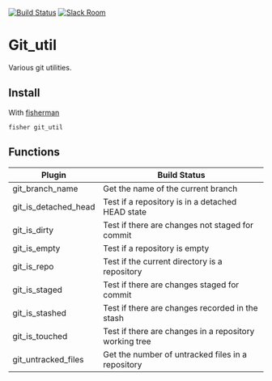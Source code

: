 [![Build Status][git_util-travis-badge]][git_util-travis-link]
[![Slack Room][slack-badge]][slack-link]

# Git_util

Various git utilities.

## Install

With [fisherman]

```
fisher git_util
```

## Functions

| Plugin                 | Build Status |
|------------------------|----------------------------------------------------------------------------|
| git_branch_name        | Get the name of the current branch                                         |
| git_is_detached_head   | Test if a repository is in a detached HEAD state                           |
| git_is_dirty           | Test if there are changes not staged for commit                            |    
| git_is_empty           | Test if a repository is empty                                              |    
| git_is_repo            | Test if the current directory is a repository                              |    
| git_is_staged          | Test if there are changes staged for commit                                |    
| git_is_stashed         | Test if there are changes recorded in the stash                            |    
| git_is_touched         | Test if there are changes in a repository working tree                     |    
| git_untracked_files    | Get the number of untracked files in a repository                          |    

[slack-link]: https://fisherman-wharf.herokuapp.com
[slack-badge]: https://fisherman-wharf.herokuapp.com/badge.svg

[fisherman]: https://github.com/fisherman/fisherman

[git_util]: https://github.com/fisherman/git_util
[git_util-travis-link]: https://travis-ci.org/fisherman/git_util
[git_util-travis-badge]: https://img.shields.io/travis/fisherman/git_util.svg
